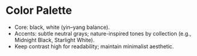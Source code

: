 # Color Palette

- Core: black, white (yin–yang balance).
- Accents: subtle neutral grays; nature-inspired tones by collection (e.g., Midnight Black, Starlight White).
- Keep contrast high for readability; maintain minimalist aesthetic.
